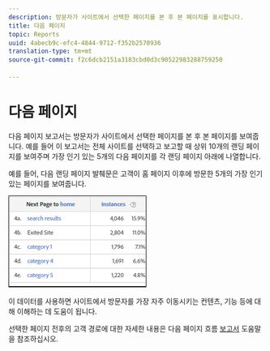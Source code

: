 ```yaml
---
description: 방문자가 사이트에서 선택한 페이지를 본 후 본 페이지를 표시합니다.
title: 다음 페이지
topic: Reports
uuid: 4abecb9c-efc4-4844-9712-f352b2570936
translation-type: tm+mt
source-git-commit: f2c6dcb2151a3183cbd0d3c90522983288759250

---
```



# 다음 페이지

다음 페이지 보고서는 방문자가 사이트에서 선택한 페이지를 본 후 본 페이지를 보여줍니다. 예를 들어 이 보고서는 전체 사이트를 선택하고 보고할 때 상위 10개의 랜딩 페이지를 보여주며 가장 인기 있는 5개의 다음 페이지를 각 랜딩 페이지 아래에 나열합니다.

예를 들어, 다음 랜딩 페이지 발췌문은 고객이 홈 페이지 이후에 방문한 5개의 가장 인기 있는 페이지를 보여줍니다.

![](assets/nextpage.png)

이 데이터를 사용하면 사이트에서 방문자를 가장 자주 이동시키는 컨텐츠, 기능 등에 대해 이해하는 데 도움이 됩니다.

선택한 페이지 전후의 고객 경로에 대한 자세한 내용은 다음 페이지 흐름 [보고서](https://docs.adobe.com/content/help/en/analytics/components/variables/dimensions-reports/reports-next-page-flow.html) 도움말을 참조하십시오.

